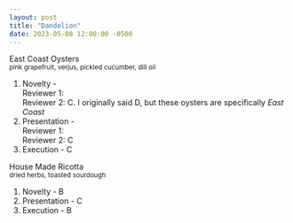 ```yaml
---
layout: post
title: "Dandelion"
date: 2023-05-08 12:00:00 -0500
---
```



East Coast Oysters \
<sub>pink grapefruit, verjus, pickled cucumber, dill oil</sub>

1. Novelty - \
     Reviewer 1: \
     Reviewer 2: C. I originally said D, but these oysters are specifically *East Coast*
2. Presentation - \
     Reviewer 1: \
     Reviewer 2: C
4. Execution - C


House Made Ricotta \
<sub>dried herbs, toasted sourdough</sub>

1. Novelty - B
2. Presentation - C
3. Execution - B
